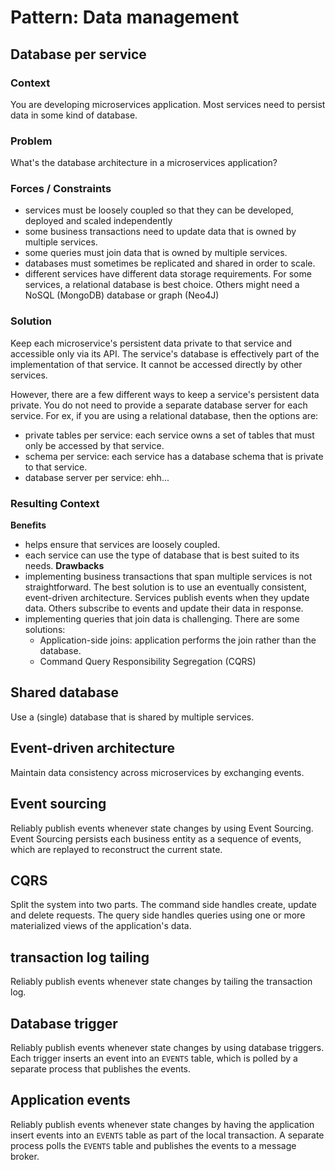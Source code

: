 # Pattern: Data management

## Database per service
### Context
You are developing microservices application. Most services need to persist data in some kind of database.
### Problem
What's the database architecture in a microservices application?
### Forces / Constraints
- services must be loosely coupled so that they can be developed, deployed and scaled independently
- some business transactions need to update data that is owned by multiple services.
- some queries must join data that is owned by multiple services.
- databases must sometimes be replicated and shared in order to scale.
- different services have different data storage requirements. For some services, a relational database is best choice. Others might need a NoSQL (MongoDB) database or graph (Neo4J)
### Solution
Keep each microservice's persistent data private to that service and accessible only via its API. The service's database is effectively part of the implementation of that service. It cannot be accessed directly by other services.

However, there are a few different ways to keep a service's persistent data private. You do not need to provide a separate database server for each service. For ex, if you are using a relational database, then the options are:
- private tables per service: each service owns a set of tables that must only be accessed by that service.
- schema per service: each service has a database schema that is private to that service.
- database server per service: ehh...
### Resulting Context
**Benefits**
- helps ensure that services are loosely coupled.
- each service can use the type of database that is best suited to its needs.
**Drawbacks**
- implementing business transactions that span multiple services is not straightforward. The best solution is to use an eventually consistent, event-driven architecture. Services publish events when they update data. Others subscribe to events and update their data in response.
- implementing queries that join data is challenging. There are some solutions:
  + Application-side joins: application performs the join rather than the database.
  + Command Query Responsibility Segregation (CQRS)

## Shared database
Use a (single) database that is shared by multiple services.

## Event-driven architecture
Maintain data consistency across microservices by exchanging events.

## Event sourcing
Reliably publish events whenever state changes by using Event Sourcing. Event Sourcing persists each business entity as a sequence of events, which are replayed to reconstruct the current state.

## CQRS
Split the system into two parts. The command side handles create, update and delete requests. The query side handles queries using one or more materialized views of the application's data.

## transaction log tailing
Reliably publish events whenever state changes by tailing the transaction log.

## Database trigger
Reliably publish events whenever state changes by using database triggers. Each trigger inserts an event into an `EVENTS` table, which is polled by a separate process that publishes the events.

## Application events
Reliably publish events whenever state changes by having the application insert events into an `EVENTS` table as part of the local transaction. A separate process polls the `EVENTS` table and publishes the events to a message broker.
